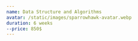 ```yaml
---
name: Data Structure and Algorithms
avatar: /static/images/sparrowhawk-avatar.webp
duration: 6 weeks
--price: 850$
---
```


